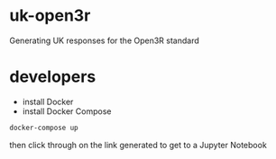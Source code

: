 # uk-open3r
Generating UK responses for the Open3R standard

# developers

* install Docker
* install Docker Compose
```sh
docker-compose up
```
then click through on the link generated to get to a Jupyter Notebook
